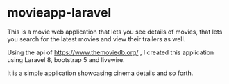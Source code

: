 # movieapp-laravel

This is a movie web application that lets you see details of movies, that lets you search for the latest movies and view their trailers as well. 

Using the api of https://www.themoviedb.org/ , I created this application using Laravel 8, bootstrap 5 and livewire. 

It is a simple application showcasing cinema details and so forth. 
